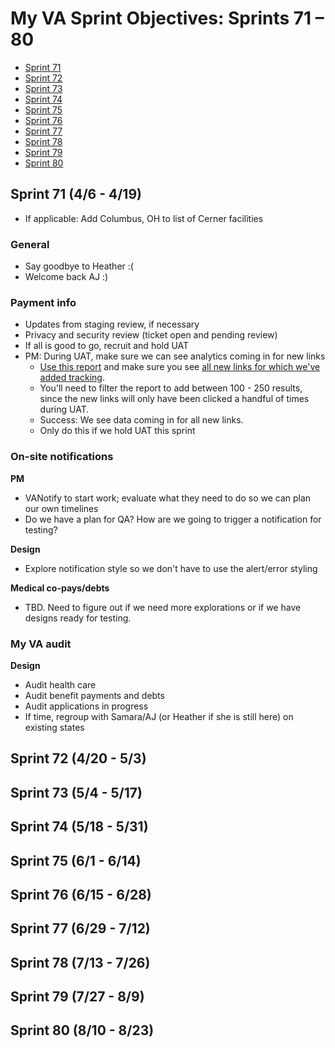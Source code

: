 # My VA Sprint Objectives: Sprints 71 – 80

- [Sprint 71](#sprint-71-46---419)
- [Sprint 72](#sprint-72-420---53)
- [Sprint 73](#sprint-73-54---517)
- [Sprint 74](#sprint-74-518---531)
- [Sprint 75](#sprint-75-61---614)
- [Sprint 76](#sprint-76-615---628)
- [Sprint 77](#sprint-77-629---712)
- [Sprint 78](#sprint-78-713---726)
- [Sprint 79](#sprint-79-727---89)
- [Sprint 80](#sprint-80-810---823)

## Sprint 71 (4/6 - 4/19) 

- If applicable: Add Columbus, OH to list of Cerner facilities

### General

- Say goodbye to Heather :(
- Welcome back AJ :)

### Payment info

- Updates from staging review, if necessary
- Privacy and security review (ticket open and pending review)
- If all is good to go, recruit and hold UAT
- PM: During UAT, make sure we can see analytics coming in for new links
  - [Use this report](https://analytics.google.com/analytics/web/#/report/content-event-pages/a50123418w177519031p176188361/explorer-table.plotKeys=%5B%5D&_r.drilldown=analytics.pagePath:www.va.gov~2Fmy-va~2F,analytics.eventCategory:Interactions) and make sure you see [all new links for which we've added tracking](https://github.com/department-of-veterans-affairs/va.gov-team/issues/37589).
  - You'll need to filter the report to add between 100 - 250 results, since the new links will only have been clicked a handful of times during UAT.
  - Success: We see data coming in for all new links.
  - Only do this if we hold UAT this sprint

### On-site notifications

**PM**

- VANotify to start work; evaluate what they need to do so we can plan our own timelines
- Do we have a plan for QA? How are we going to trigger a notification for testing?

**Design**

- Explore notification style so we don't have to use the alert/error styling

**Medical co-pays/debts**

- TBD. Need to figure out if we need more explorations or if we have designs ready for testing.

### My VA audit

**Design**

- Audit health care
- Audit benefit payments and debts
- Audit applications in progress
- If time, regroup with Samara/AJ (or Heather if she is still here) on existing states

## Sprint 72 (4/20 - 5/3)

## Sprint 73 (5/4 - 5/17)

## Sprint 74 (5/18 - 5/31)

## Sprint 75 (6/1 - 6/14)

## Sprint 76 (6/15 - 6/28)

## Sprint 77 (6/29 - 7/12)

## Sprint 78 (7/13 - 7/26)

## Sprint 79 (7/27 - 8/9)

## Sprint 80 (8/10 - 8/23)
